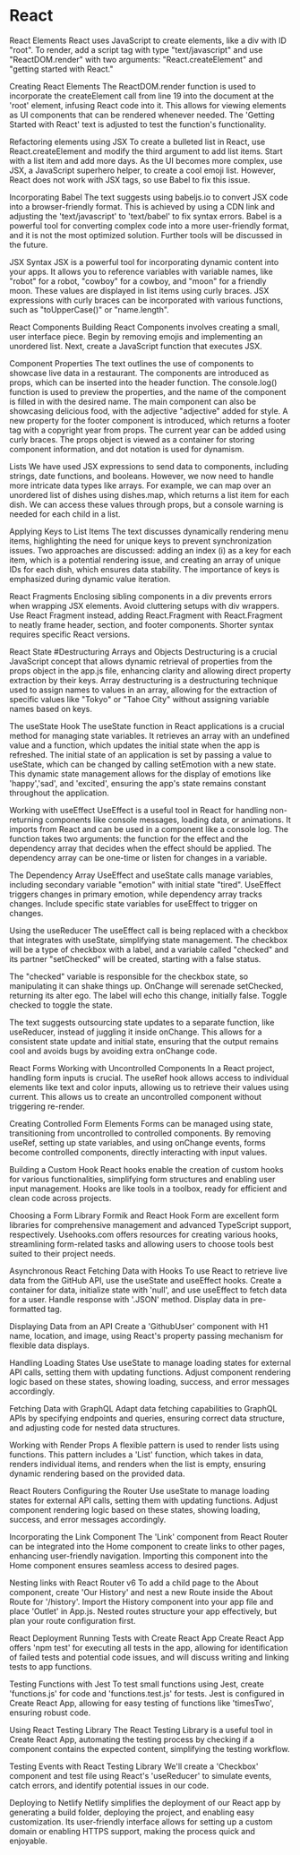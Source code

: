 # React
React Elements
React uses JavaScript to create elements, like a div with ID "root". To render, add a script tag with type "text/javascript" and use "ReactDOM.render" with two arguments: "React.createElement" and "getting started with React."

Creating React Elements
The ReactDOM.render function is used to incorporate the createElement call from line 19 into the document at the 'root' element, infusing React code into it. This allows for viewing elements as UI components that can be rendered whenever needed. The 'Getting Started with React' text is adjusted to test the function's functionality.

Refactoring elements using JSX
To create a bulleted list in React, use React.createElement and modify the third argument to add list items. Start with a list item and add more days. As the UI becomes more complex, use JSX, a JavaScript superhero helper, to create a cool emoji list. However, React does not work with JSX tags, so use Babel to fix this issue.

Incorporating Babel
The text suggests using babeljs.io to convert JSX code into a browser-friendly format. This is achieved by using a CDN link and adjusting the 'text/javascript' to 'text/babel' to fix syntax errors. Babel is a powerful tool for converting complex code into a more user-friendly format, and it is not the most optimized solution. Further tools will be discussed in the future.

JSX Syntax
JSX is a powerful tool for incorporating dynamic content into your apps. It allows you to reference variables with variable names, like "robot" for a robot, "cowboy" for a cowboy, and "moon" for a friendly moon. These values are displayed in list items using curly braces. JSX expressions with curly braces can be incorporated with various functions, such as "toUpperCase()" or "name.length".

React Components
Building React Components involves creating a small, user interface piece. Begin by removing emojis and implementing an unordered list. Next, create a JavaScript function that executes JSX.

 Component Properties
The text outlines the use of components to showcase live data in a restaurant. The components are introduced as props, which can be inserted into the header function. The console.log() function is used to preview the properties, and the name of the component is filled in with the desired name. The main component can also be showcasing delicious food, with the adjective "adjective" added for style. A new property for the footer component is introduced, which returns a footer tag with a copyright year from props. The current year can be added using curly braces. The props object is viewed as a container for storing component information, and dot notation is used for dynamism.

Lists
We have used JSX expressions to send data to components, including strings, date functions, and booleans. However, we now need to handle more intricate data types like arrays. For example, we can map over an unordered list of dishes using dishes.map, which returns a list item for each dish. We can access these values through props, but a console warning is needed for each child in a list.

Applying Keys to List Items
The text discusses dynamically rendering menu items, highlighting the need for unique keys to prevent synchronization issues. Two approaches are discussed: adding an index (i) as a key for each item, which is a potential rendering issue, and creating an array of unique IDs for each dish, which ensures data stability. The importance of keys is emphasized during dynamic value iteration.

React Fragments
Enclosing sibling components in a div prevents errors when wrapping JSX elements. Avoid cluttering setups with div wrappers. Use React Fragment instead, adding React.Fragment with React.Fragment to neatly frame header, section, and footer components. Shorter syntax requires specific React versions.

React State
#Destructuring Arrays and Objects
Destructuring is a crucial JavaScript concept that allows dynamic retrieval of properties from the props object in the app.js file, enhancing clarity and allowing direct property extraction by their keys.
Array destructuring is a destructuring technique used to assign names to values in an array, allowing for the extraction of specific values like "Tokyo" or "Tahoe City" without assigning variable names based on keys.

The useState Hook
The useState function in React applications is a crucial method for managing state variables. It retrieves an array with an undefined value and a function, which updates the initial state when the app is refreshed.
The initial state of an application is set by passing a value to useState, which can be changed by calling setEmotion with a new state. This dynamic state management allows for the display of emotions like 'happy','sad', and 'excited', ensuring the app's state remains constant throughout the application.

Working with useEffect
UseEffect is a useful tool in React for handling non-returning components like console messages, loading data, or animations. It imports from React and can be used in a component like a console log. The function takes two arguments: the function for the effect and the dependency array that decides when the effect should be applied. The dependency array can be one-time or listen for changes in a variable.

The Dependency Array
UseEffect and useState calls manage variables, including secondary variable "emotion" with initial state "tired". UseEffect triggers changes in primary emotion, while dependency array tracks changes. Include specific state variables for useEffect to trigger on changes.

Using the useReducer
The useEffect call is being replaced with a checkbox that integrates with useState, simplifying state management. The checkbox will be a type of checkbox with a label, and a variable called "checked" and its partner "setChecked" will be created, starting with a false status.

The "checked" variable is responsible for the checkbox state, so manipulating it can shake things up. OnChange will serenade setChecked, returning its alter ego. The label will echo this change, initially false. Toggle checked to toggle the state.

The text suggests outsourcing state updates to a separate function, like useReducer, instead of juggling it inside onChange. This allows for a consistent state update and initial state, ensuring that the output remains cool and avoids bugs by avoiding extra onChange code.

React Forms
Working with Uncontrolled Components
In a React project, handling form inputs is crucial. The useRef hook allows access to individual elements like text and color inputs, allowing us to retrieve their values using current. This allows us to create an uncontrolled component without triggering re-render.

Creating Controlled Form Elements
Forms can be managed using state, transitioning from uncontrolled to controlled components. By removing useRef, setting up state variables, and using onChange events, forms become controlled components, directly interacting with input values.

Building a Custom Hook
React hooks enable the creation of custom hooks for various functionalities, simplifying form structures and enabling user input management. Hooks are like tools in a toolbox, ready for efficient and clean code across projects.

Choosing a Form Library
Formik and React Hook Form are excellent form libraries for comprehensive management and advanced TypeScript support, respectively. Usehooks.com offers resources for creating various hooks, streamlining form-related tasks and allowing users to choose tools best suited to their project needs.

Asynchronous React
Fetching Data with Hooks
To use React to retrieve live data from the GitHub API, use the useState and useEffect hooks. Create a container for data, initialize state with 'null', and use useEffect to fetch data for a user. Handle response with '.JSON' method. Display data in pre-formatted tag.

Displaying Data from an API
Create a 'GithubUser' component with H1 name, location, and image, using React's property passing mechanism for flexible data displays.

Handling Loading States
Use useState to manage loading states for external API calls, setting them with updating functions. Adjust component rendering logic based on these states, showing loading, success, and error messages accordingly.

Fetching Data with GraphQL
Adapt data fetching capabilities to GraphQL APIs by specifying endpoints and queries, ensuring correct data structure, and adjusting code for nested data structures.

Working with Render Props
A flexible pattern is used to render lists using functions. This pattern includes a 'List' function, which takes in data, renders individual items, and renders when the list is empty, ensuring dynamic rendering based on the provided data.

React Routers
Configuring the Router
Use useState to manage loading states for external API calls, setting them with updating functions. Adjust component rendering logic based on these states, showing loading, success, and error messages accordingly.

Incorporating the Link Component
The 'Link' component from React Router can be integrated into the Home component to create links to other pages, enhancing user-friendly navigation. Importing this component into the Home component ensures seamless access to desired pages.

Nesting links with React Router v6
To add a child page to the About component, create 'Our History' and nest a new Route inside the About Route for '/history'. Import the History component into your app file and place 'Outlet' in App.js. Nested routes structure your app effectively, but plan your route configuration first.

React Deployment
Running Tests with Create React App
Create React App offers 'npm test' for executing all tests in the app, allowing for identification of failed tests and potential code issues, and will discuss writing and linking tests to app functions.

Testing Functions with Jest
To test small functions using Jest, create 'functions.js' for code and 'functions.test.js' for tests. Jest is configured in Create React App, allowing for easy testing of functions like 'timesTwo', ensuring robust code.

Using React Testing Library
The React Testing Library is a useful tool in Create React App, automating the testing process by checking if a component contains the expected content, simplifying the testing workflow.

Testing Events with React Testing Library
We'll create a 'Checkbox' component and test file using React's 'useReducer' to simulate events, catch errors, and identify potential issues in our code.

Deploying to Netlify
Netlify simplifies the deployment of our React app by generating a build folder, deploying the project, and enabling easy customization. Its user-friendly interface allows for setting up a custom domain or enabling HTTPS support, making the process quick and enjoyable.
